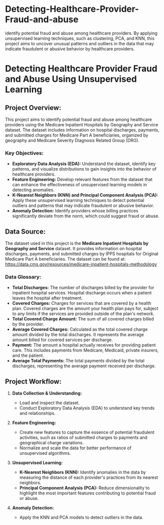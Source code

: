 # Detecting-Healthcare-Provider-Fraud-and-abuse
identify potential fraud and abuse among healthcare providers. By applying unsupervised learning techniques, such as clustering, PCA, and KNN, this project aims to uncover unusual patterns and outliers in the data that may indicate fraudulent or abusive behavior by healthcare providers.


# Detecting Healthcare Provider Fraud and Abuse Using Unsupervised Learning

## Project Overview:
This project aims to identify potential fraud and abuse among healthcare providers using the Medicare Inpatient Hospitals by Geography and Service dataset. The dataset includes information on hospital discharges, payments, and submitted charges for Medicare Part A beneficiaries, organized by geography and Medicare Severity Diagnosis Related Group (DRG).

### Key Objectives:
- **Exploratory Data Analysis (EDA):** Understand the dataset, identify key patterns, and visualize distributions to gain insights into the behavior of healthcare providers.
- **Feature Engineering:** Develop relevant features from the dataset that can enhance the effectiveness of unsupervised learning models in detecting anomalies.
- **K-Nearest Neighbors (KNN) and Principal Component Analysis (PCA):** Apply these unsupervised learning techniques to detect potential outliers and patterns that may indicate fraudulent or abusive behavior.
- **Anomaly Detection:** Identify providers whose billing practices significantly deviate from the norm, which could suggest fraud or abuse.

## Data Source:
The dataset used in this project is the **Medicare Inpatient Hospitals by Geography and Service** dataset. It provides information on hospital discharges, payments, and submitted charges by IPPS hospitals for Original Medicare Part A beneficiaries. The dataset can be found at: https://data.cms.gov/resources/medicare-inpatient-hospitals-methodology 

### Data Glossary:
- **Total Discharges:** The number of discharges billed by the provider for inpatient hospital services. Hospital discharge occurs when a patient leaves the hospital after treatment.
- **Covered Charges:** Charges for services that are covered by a health plan. Covered charges are the amount your health plan pays for, subject to any limits if the services are provided outside of the plan's network.
- **Total Covered Charge Amount:** The sum of all covered charges billed by the provider.
- **Average Covered Charges:** Calculated as the total covered charge amount divided by the total discharges. It represents the average amount billed for covered services per discharge.
- **Payment:** The amount a hospital actually receives for providing patient care. This includes payments from Medicare, Medicaid, private insurers, and the patient.
- **Average Total Payments:** The total payments divided by the total discharges, representing the average payment received per discharge.

## Project Workflow:

1. **Data Collection & Understanding:**
   - Load and inspect the dataset.
   - Conduct Exploratory Data Analysis (EDA) to understand key trends and relationships. 

2. **Feature Engineering:**
   - Create new features to capture the essence of potential fraudulent activities, such as ratios of submitted charges to payments and geographical charge variations.
   - Normalize and scale the data for better performance of unsupervised algorithms.

3. **Unsupervised Learning:**
   - **K-Nearest Neighbors (KNN):** Identify anomalies in the data by measuring the distance of each provider's practices from its nearest neighbors.
   - **Principal Component Analysis (PCA):** Reduce dimensionality to highlight the most important features contributing to potential fraud or abuse.

4. **Anomaly Detection:**
   - Apply the KNN and PCA models to detect outliers in the data.

